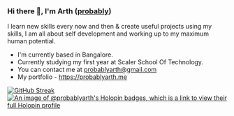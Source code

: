 ### Hi there 👋, I'm Arth ([probably](https://linkedin.com/in/probablyarth))
I learn new skills every now and then & create useful projects using my skills, I am all about self development and working up to my maximum human potential.


- I'm currently based in Bangalore.
- Currently studying my first year at Scaler School Of Technology.
- You can contact me at probablyarth@gmail.com
- My portfolio - https://probablyarth.me

[![GitHub Streak](https://streak-stats.demolab.com?user=probablyarth&theme=dark&hide_border=true&background=1B1B1B&stroke=FFFFFF&fire=FFFFFF&ring=FFFFFF&dates=C1C1C1&currStreakLabel=E2E2E2&currStreakNum=FFFFFF)](https://git.io/streak-stats)
[![An image of @probablyarth's Holopin badges, which is a link to view their full Holopin profile](https://holopin.me/probablyarth)](https://holopin.io/@probablyarth)
